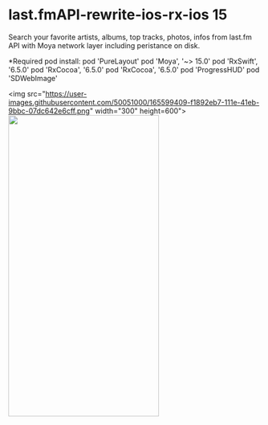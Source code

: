 # last.fmAPI-rewrite-ios-rx-ios 15

Search your favorite artists, albums, top tracks, photos, infos from last.fm API with Moya network layer including peristance on disk. 

*Required pod install: 
pod 'PureLayout'
pod 'Moya', '~> 15.0'
pod 'RxSwift', '6.5.0'
pod 'RxCocoa', '6.5.0'
pod 'RxCocoa', '6.5.0'
pod 'ProgressHUD'
pod 'SDWebImage'

<img src="https://user-images.githubusercontent.com/50051000/165599409-f1892eb7-111e-41eb-9bbc-07dc642e6cff.png" width="300" height=600"> <img src="https://user-images.githubusercontent.com/50051000/165599625-6c4c5070-4a6f-4628-bb4c-7845bbf672c7.png" width="300" height="600">
